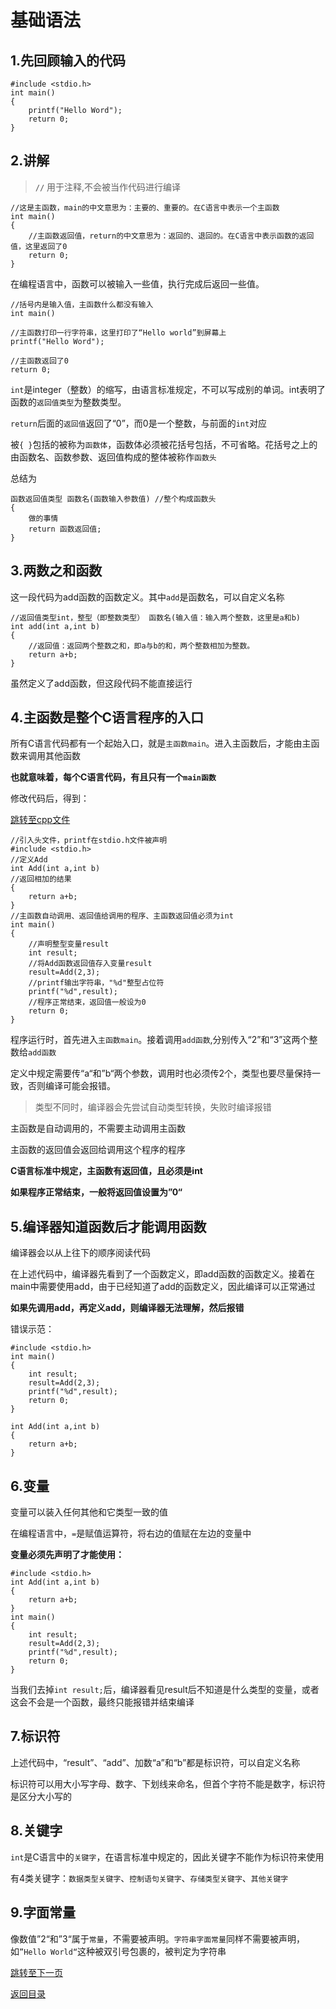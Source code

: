 # 基础语法

## 1.先回顾输入的代码

```
#include <stdio.h>
int main()
{
	printf("Hello Word");
	return 0;
}
```

## 2.讲解

>**`//`** 用于注释,不会被当作代码进行编译

```
//这是主函数，main的中文意思为：主要的、重要的。在C语言中表示一个主函数
int main()
{
    //主函数返回值，return的中文意思为：返回的、退回的。在C语言中表示函数的返回值，这里返回了0
    return 0;
}
```
在编程语言中，函数可以被输入一些值，执行完成后返回一些值。

```
//括号内是输入值，主函数什么都没有输入
int main()
```

```
//主函数打印一行字符串，这里打印了“Hello world”到屏幕上
printf("Hello Word");
```
```
//主函数返回了0
return 0;
```
`int`是integer（整数）的缩写，由语言标准规定，不可以写成别的单词。int表明了函数的`返回值类型`为整数类型。

`return`后面的`返回值`返回了“0”，而0是一个整数，与前面的`int`对应

被`{ }`包括的被称为`函数体`，函数体必须被花括号包括，不可省略。花括号之上的由函数名、函数参数、返回值构成的整体被称作`函数头`

总结为

```
函数返回值类型 函数名(函数输入参数值) //整个构成函数头
{
    做的事情
    return 函数返回值;
}
```
## 3.两数之和函数

这一段代码为add函数的函数定义。其中`add`是函数名，可以自定义名称

```
//返回值类型int，整型（即整数类型） 函数名(输入值：输入两个整数，这里是a和b)
int add(int a,int b)
{
    //返回值：返回两个整数之和，即a与b的和，两个整数相加为整数。
    return a+b; 
}
```

虽然定义了add函数，但这段代码不能直接运行

## 4.主函数是整个C语言程序的入口

所有C语言代码都有一个起始入口，就是`主函数main`。进入主函数后，才能由主函数来调用其他函数

**也就意味着，每个C语言代码，有且只有一个`main函数`**

修改代码后，得到：

[跳转至cpp文件](https://github.com/GuangYu-yu/Learn-C-language-from-scratch/blob/main/cpp%E6%96%87%E4%BB%B6/Add.cpp)

```
//引入头文件，printf在stdio.h文件被声明
#include <stdio.h>
//定义Add
int Add(int a,int b)
//返回相加的结果
{
	return a+b;
}
//主函数自动调用、返回值给调用的程序、主函数返回值必须为int
int main()
{
	//声明整型变量result
	int result;
	//将Add函数返回值存入变量result
	result=Add(2,3);
	//printf输出字符串，"%d"整型占位符
	printf("%d",result);
	//程序正常结束，返回值一般设为0
	return 0;
}
```

程序运行时，首先进入`主函数main`。接着调用`add函数`,分别传入“2”和“3”这两个整数给`add函数`

定义中规定需要传“a“和”b“两个参数，调用时也必须传2个，类型也要尽量保持一致，否则编译可能会报错。

>类型不同时，编译器会先尝试自动类型转换，失败时编译报错

主函数是自动调用的，不需要主动调用主函数

主函数的返回值会返回给调用这个程序的程序

**C语言标准中规定，主函数有返回值，且必须是int**

**如果程序正常结束，一般将返回值设置为”0“**

## 5.编译器知道函数后才能调用函数

编译器会以从上往下的顺序阅读代码

在上述代码中，编译器先看到了一个函数定义，即add函数的函数定义。接着在main中需要使用add，由于已经知道了add的函数定义，因此编译可以正常通过

**如果先调用add，再定义add，则编译器无法理解，然后报错**

错误示范：

```
#include <stdio.h>
int main()
{
	int result;
	result=Add(2,3);
	printf("%d",result);
	return 0;
}

int Add(int a,int b)
{
	return a+b;
}
```

## 6.变量

变量可以装入任何其他和它类型一致的值

在编程语言中，`=`是赋值运算符，将右边的值赋在左边的变量中

**变量必须先声明了才能使用：**

```
#include <stdio.h>
int Add(int a,int b)
{
	return a+b;
}
int main()
{
	int result;
	result=Add(2,3);
	printf("%d",result);
	return 0;
}
```

当我们去掉`int result;`后，编译器看见result后不知道是什么类型的变量，或者这会不会是一个函数，最终只能报错并结束编译

## 7.标识符
上述代码中，“result”、“add”、加数“a”和“b”都是标识符，可以自定义名称

标识符可以用大小写字母、数字、下划线来命名，但首个字符不能是数字，标识符是区分大小写的

## 8.关键字

`int`是C语言中的`关键字`，在语言标准中规定的，因此关键字不能作为标识符来使用

有4类关键字：`数据类型关键字`、`控制语句关键字`、`存储类型关键字`、`其他关键字`

## 9.字面常量

像数值”2“和”3“属于`常量`，不需要被声明。`字符串字面常量`同样不需要被声明，如`”Hello World“`这种被双引号包裹的，被判定为字符串

[跳转至下一页](https://github.com/GuangYu-yu/Learn-C-language-from-scratch/blob/main/%E7%9B%AE%E5%BD%95%E6%96%87%E4%BB%B6/printf%E5%87%BD%E6%95%B0%E7%9A%84%E8%A1%A5%E5%85%85.md)

[返回目录](https://github.com/GuangYu-yu/Learn-C-language-from-scratch/blob/main/%E7%9B%AE%E5%BD%95%E6%96%87%E4%BB%B6/%E7%9B%AE%E5%BD%95.md)

